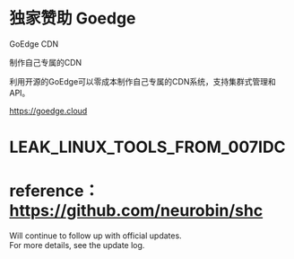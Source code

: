 # 独家赞助 Goedge
GoEdge CDN

制作自己专属的CDN

利用开源的GoEdge可以零成本制作自己专属的CDN系统，支持集群式管理和API。

https://goedge.cloud

# LEAK_LINUX_TOOLS_FROM_007IDC
# reference：https://github.com/neurobin/shc
Will continue to follow up with official updates.</br>
For more details, see the update log.
